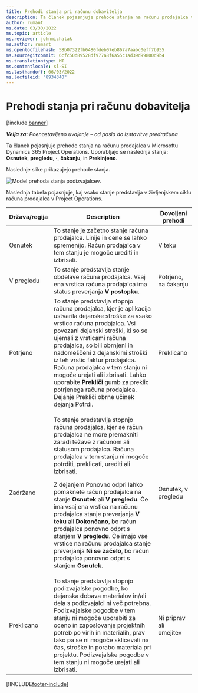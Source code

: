 ```yaml
---
title: Prehodi stanja pri računu dobavitelja
description: Ta članek pojasnjuje prehode stanja na računu prodajalca v Microsoftu Dynamics 365 Project Operations.
author: rumant
ms.date: 03/30/2022
ms.topic: article
ms.reviewer: johnmichalak
ms.author: rumant
ms.openlocfilehash: 58b07322fb6480fdeb07eb867a7aabc0eff7b955
ms.sourcegitcommit: 6cfc50d89528df977a8f6a55c1ad39d99800d9b4
ms.translationtype: MT
ms.contentlocale: sl-SI
ms.lasthandoff: 06/03/2022
ms.locfileid: "8934340"
---
```

# <a name="state-transitions-on-a-vendor-invoice"></a>Prehodi stanja pri računu dobavitelja

[!include [banner](../../includes/dataverse-preview.md)]

_**Velja za:** Poenostavljeno uvajanje – od posla do izstavitve predračuna_

Ta članek pojasnjuje prehode stanja na računu prodajalca v Microsoftu Dynamics 365 Project Operations. Uporabljajo se naslednja stanja: **Osnutek**, **pregledu**, **·**, **čakanju**, in **Prekinjeno**.

Naslednje slike prikazujejo prehode stanja.

![Model prehoda stanja podizvajalcev.](../media/VI_State_Model.jpg)

Naslednja tabela pojasnjuje, kaj vsako stanje predstavlja v življenjskem ciklu računa prodajalca v Project Operations.

| Država/regija | Description | Dovoljeni prehodi |
| --- | --- | --- |
| Osnutek | To stanje je začetno stanje računa prodajalca. Linije in cene se lahko spremenijo. Račun prodajalca v tem stanju je mogoče urediti in izbrisati. | V teku |
| V pregledu | To stanje predstavlja stanje obdelave računa prodajalca. Vsaj ena vrstica računa prodajalca ima status preverjanja **V postopku**. | Potrjeno, na čakanju |
| Potrjeno | To stanje predstavlja stopnjo računa prodajalca, kjer je aplikacija ustvarila dejanske stroške za vsako vrstico računa prodajalca. Vsi povezani dejanski stroški, ki so se ujemali z vrsticami računa prodajalca, so bili obrnjeni in nadomeščeni z dejanskimi stroški iz teh vrstic faktur prodajalca. Računa prodajalca v tem stanju ni mogoče urejati ali izbrisati. Lahko uporabite **Prekliči** gumb za preklic potrjenega računa prodajalca. Dejanje Prekliči obrne učinek dejanja Potrdi. | Preklicano |
| Zadržano | <p>To stanje predstavlja stopnjo računa prodajalca, kjer se račun prodajalca ne more premakniti zaradi težave z računom ali statusom prodajalca. Računa prodajalca v tem stanju ni mogoče potrditi, preklicati, urediti ali izbrisati.</p><p>Z dejanjem Ponovno odpri lahko pomaknete račun prodajalca na stanje **Osnutek** ali **V pregledu**. Če ima vsaj ena vrstica na računu prodajalca stanje preverjanja **V teku** ali **Dokončano**, bo račun prodajalca ponovno odprt s stanjem **V pregledu**. Če imajo vse vrstice na računu prodajalca stanje preverjanja **Ni se začelo**, bo račun prodajalca ponovno odprt s stanjem **Osnutek**.</p> | Osnutek, v pregledu |
| Preklicano | To stanje predstavlja stopnjo podizvajalske pogodbe, ko dejanska dobava materialov in/ali dela s podizvajalci ni več potrebna. Podizvajalske pogodbe v tem stanju ni mogoče uporabiti za oceno in zaposlovanje projektnih potreb po virih in materialih, prav tako pa se ni mogoče sklicevati na čas, stroške in porabo materiala pri projektu. Podizvajalske pogodbe v tem stanju ni mogoče urejati ali izbrisati. | Ni priprav ali omejitev |

[!INCLUDE[footer-include](../../includes/footer-banner.md)]
